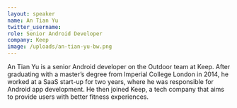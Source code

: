 ```yaml
---
layout: speaker
name: An Tian Yu
twitter_username:
role: Senior Android Developer
company: Keep
image: /uploads/an-tian-yu-bw.png
---
```


An Tian Yu is a senior Android developer on the Outdoor team at Keep. After graduating with a master’s degree from Imperial College London in 2014, he worked at a SaaS start-up for two years, where he was responsible for Android app development. He then joined Keep, a tech company that aims to provide users with better fitness experiences.